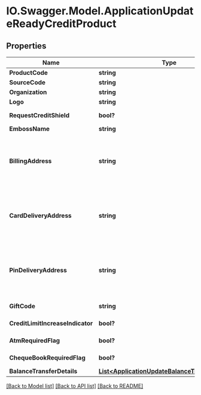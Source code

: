 # IO.Swagger.Model.ApplicationUpdateReadyCreditProduct
## Properties

Name | Type | Description | Notes
------------ | ------------- | ------------- | -------------
**ProductCode** | **string** | A unique code that identifies the product | [optional] 
**SourceCode** | **string** | A source code to identify the product | [optional] 
**Organization** | **string** | Card issuing organization name | [optional] 
**Logo** | **string** | Product logo to identify the product | [optional] 
**RequestCreditShield** | **bool?** | Insurance enrolment for outstanding balance on the card. Valid values: true and false | [optional] 
**EmbossName** | **string** | Name to be embossed on card | [optional] 
**BillingAddress** | **string** | Billing address of applicant. This is a reference data field. Please use /v1/apac/utilities/referenceData/{addressType} resource to get valid value of this field with description. You can use addressType field name as the referenceCode parameter to retrieve the values. | [optional] 
**CardDeliveryAddress** | **string** | Card delivery address of applicant. This is a reference data field. Please use /v1/apac/utilities/referenceData/{addressType} resource to get valid value of this field with description. You can use addressType field name as the referenceCode parameter to retrieve the values. | [optional] 
**PinDeliveryAddress** | **string** | Delivery address  for card pin of applicant. This is a reference data field. Please use /v1/apac/utilities/referenceData/{addressType} resource to get valid value of this field with description. You can use addressType field name as the referenceCode parameter to retrieve the values. | [optional] 
**GiftCode** | **string** | A  unique code that identifies the gift offered along with the product | [optional] 
**CreditLimitIncreaseIndicator** | **bool?** | Option for to review the credit limit in the future.Valid values: true and false | [optional] 
**AtmRequiredFlag** | **bool?** | Option to get ATM card along with product. Valid values: true and false | [optional] 
**ChequeBookRequiredFlag** | **bool?** | Option to get cheque book along with product. Valid values: true and false | [optional] 
**BalanceTransferDetails** | [**List&lt;ApplicationUpdateBalanceTransferDetails&gt;**](ApplicationUpdateBalanceTransferDetails.md) |  | [optional] 

[[Back to Model list]](../README.md#documentation-for-models) [[Back to API list]](../README.md#documentation-for-api-endpoints) [[Back to README]](../README.md)

